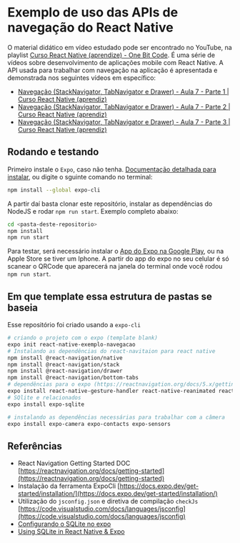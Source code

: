 # Exemplo de uso das APIs de navegação do React Native

O material didático em vídeo estudado pode ser encontrado no YouTube, na playlist [Curso React Native (aprendize) - One Bit Code](https://www.youtube.com/playlist?list=PLdDT8if5attEd4sRnZBIkNihR-_tE612_). É uma série de vídeos sobre desenvolvimento de aplicações mobile com React Native.
A API usada para trabalhar com navegação na aplicação é apresentada e demonstrada nos seguintes vídeos em específico:

- [Navegação (StackNavigator, TabNavigator e Drawer) - Aula 7 - Parte 1 | Curso React Native (aprendiz)](https://www.youtube.com/watch?v=O49tGxZBvNw&list=PLdDT8if5attEd4sRnZBIkNihR-_tE612_&index=17)
- [Navegação (StackNavigator, TabNavigator e Drawer) - Aula 7 - Parte 2 | Curso React Native (aprendiz)](https://www.youtube.com/watch?v=RGp5xdidde8&list=PLdDT8if5attEd4sRnZBIkNihR-_tE612_&index=18)
- [Navegação (StackNavigator, TabNavigator e Drawer) - Aula 7 - Parte 3 | Curso React Native (aprendiz)](https://www.youtube.com/watch?v=ah25k0Ib7vw&list=PLdDT8if5attEd4sRnZBIkNihR-_tE612_&index=19)

## Rodando e testando

Primeiro instale o `Expo`, caso não tenha.
[Documentação detalhada para instalar](https://docs.expo.dev/get-started/installation/), ou digite o sguinte comando no terminal:

```bash
npm install --global expo-cli
```

A partir daí basta clonar este repositório, instalar as dependências do NodeJS e rodar `npm run start`.
Exemplo completo abaixo:

```bash
cd <pasta-deste-repositorio>
npm install
npm run start
```

Para testar, será necessário instalar o [App do Expo na Google Play](https://play.google.com/store/apps/details?id=host.exp.exponent&hl=pt_BR&gl=US), ou na Apple Store se tiver um Iphone.
A partir do app do expo no seu celular é só scanear o QRCode que aparecerá na janela do terminal onde você rodou `npm run start`.

## Em que template essa estrutura de pastas se baseia

Esse repositório foi criado usando a `expo-cli`

```bash
# criando o projeto com o expo (template blank)
expo init react-native-exemplo-navegacao
# Instalando as dependências do react-navitaion para react native
npm install @react-navigation/native
npm install @react-navigation/stack
npm install @react-navigation/drawer
npm install @react-navigation/bottom-tabs
# dependências para o expo (https://reactnavigation.org/docs/5.x/getting-started)
expo install react-native-gesture-handler react-native-reanimated react-native-screens react-native-safe-area-context @react-native-community/masked-view
# SQlite e relacionados
expo install expo-sqlite

# instalando as dependências necessárias para trabalhar com a câmera
expo install expo-camera expo-contacts expo-sensors
```

## Referências

- React Navigation Getting Started DOC [https://reactnavigation.org/docs/getting-started](https://reactnavigation.org/docs/getting-started)
- Instalação da ferramenta ExpoCli [https://docs.expo.dev/get-started/installation/](https://docs.expo.dev/get-started/installation/)
- Utilização do `jsconfig.json` e diretiva de compilação `checkJs` [https://code.visualstudio.com/docs/languages/jsconfig](https://code.visualstudio.com/docs/languages/jsconfig)
- [Configurando o SQLite no expo](https://docs.expo.dev/versions/v44.0.0/sdk/sqlite/)
- [Using SQLite in React Native & Expo](https://reactdevstation.github.io/2020/04/04/sqllite.html)
